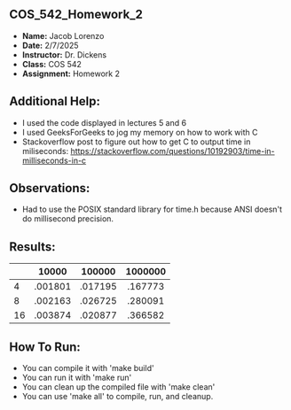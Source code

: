 ## COS_542_Homework_2
- **Name:** Jacob Lorenzo
- **Date:** 2/7/2025
- **Instructor:** Dr. Dickens
- **Class:** COS 542
- **Assignment:** Homework 2

## Additional Help:
- I used the code displayed in lectures 5 and 6
- I used GeeksForGeeks to jog my memory on how to work with C
- Stackoverflow post to figure out how to get C to output time in miliseconds: 
https://stackoverflow.com/questions/10192903/time-in-milliseconds-in-c

## Observations: 
- Had to use the POSIX standard library for time.h because ANSI doesn't
  do millisecond precision. 

## Results:
|  | 10000 | 100000 | 1000000 |
|--|:-----:|:------:|:-------:|
|4 |.001801|.017195 |.167773  |
|8 |.002163|.026725 |.280091  |
|16|.003874|.020877 |.366582  |

## How To Run:
- You can compile it with 'make build'
- You can run it with 'make run'
- You can clean up the compiled file with 'make clean' 
- You can use 'make all' to compile, run, and cleanup. 
